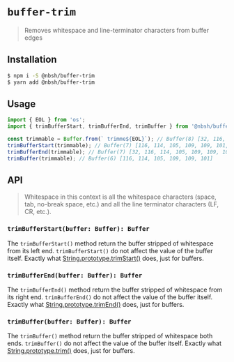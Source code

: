 # `buffer-trim`

> Removes whitespace and line-terminator characters from buffer edges

## Installation

```bash
$ npm i -S @nbsh/buffer-trim
$ yarn add @nbsh/buffer-trim
```

## Usage

```js
import { EOL } from 'os';
import { trimBufferStart, trimBufferEnd, trimBuffer } from '@nbsh/buffer-trim';

const trimmable = Buffer.from(` trimme${EOL}`); // Buffer(8) [32, 116, 114, 105, 109, 109, 101, 10]
trimBufferStart(trimmable); // Buffer(7) [116, 114, 105, 109, 109, 101, 10]
trimBufferEnd(trimmable); // Buffer(7) [32, 116, 114, 105, 109, 109, 101]
trimBuffer(trimmable); // Buffer(6) [116, 114, 105, 109, 109, 101]
```

## API

> Whitespace in this context is all the whitespace characters (space, tab, no-break space, etc.) and all the line terminator characters (LF, CR, etc.).

### `trimBufferStart(buffer: Buffer): Buffer`

The `trimBufferStart()` method return the buffer stripped of whitespace from its left end. `trimBufferStart()` do not affect the value of the buffer itself.
Exactly what [String.prototype.trimStart()](https://developer.mozilla.org/en-US/docs/Web/JavaScript/Reference/Global_Objects/String/trimStart) does, just for buffers.

### `trimBufferEnd(buffer: Buffer): Buffer`

The `trimBufferEnd()` method return the buffer stripped of whitespace from its right end. `trimBufferEnd()` do not affect the value of the buffer itself.
Exactly what [String.prototype.trimEnd()](https://developer.mozilla.org/en-US/docs/Web/JavaScript/Reference/Global_Objects/String/trimEnd) does, just for buffers.

### `trimBuffer(buffer: Buffer): Buffer`

The `trimBuffer()` method return the buffer stripped of whitespace both ends. `trimBuffer()` do not affect the value of the buffer itself.
Exactly what [String.prototype.trim()](https://developer.mozilla.org/en-US/docs/Web/JavaScript/Reference/Global_Objects/String/trim) does, just for buffers.
